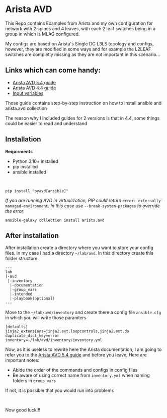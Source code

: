 # Arista AVD

This Repo contains Examples from Arista and my own configuration for network with 2 spines and 4 leaves, with each 2 leaf switches being in a group in which is MLAG configured.

My configs are based on Arista's Single DC L3LS topology and configs, however, they are modified in some ways and for example the L2LEAF switches are completly missing as they are not important in this scenario...

## Links which can come handy:

- [Arista AVD 5.4 guide](https://avd.arista.com/5.4/index.html)
- [Arista AVD 4.4 guide](https://avd.arista.com/4.4/index.html)
- [Input variables](https://avd.arista.com/5.4/ansible_collections/arista/avd/roles/eos_designs/docs/input-variables.html)

Those guide contains step-by-step instruction on how to install ansible and arista.avd collection

The reason why I included guides for 2 versions is that in 4.4, some things could be easier to read and understand

## Installation

**Requirments**
- Python 3.10+ installed
- pip installed
- ansible installed

<br>

```shell
pip install "pyavd[ansible]"
```

*If you are running AVD in virtualization, PIP could return* `error: externally-managed-environment`*. In this case use* `--break-system-packages` *to override the error*

```shell
ansible-galaxy collection install arista.avd
```

## After installation

After installation create a directory where you want to store your config files.
In my case I had a directory `~/lab/avd`.
In this directory create this folder structure.

```shell
---
lab
|-avd
 |-inventory
  |-documentation
  |-group_vars
  |-intended
  |-playbook(optional)
---
```

Move to the `~/lab/avd/inventory` and create there a config file `ansible.cfg` in which you will write those paramters

```shell
[defaults]
jinja2_extensions=jinja2.ext.loopcontrols,jinja2.ext.do
duplicate_dict_key=error
inventory=~/lab/avd/inventory/inventory.yml
```

Now, as it is useless to rewrite here the Arista documentation, I am going to refer you to the [Arista AVD 5.4 guide](https://avd.arista.com/5.4/index.html) and before you leave, Here are important notes:
- Abide the order of the commands and configs in config files
- Be aware of using correct name from `inventory.yml` when naming folders in `group_vars`

If not, it is possible that you would run into problems

<br>

Now good luck!!!